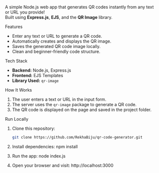 
A simple Node.js web app that generates QR codes instantly from any text or URL you provide!  
Built using **Express.js**, **EJS**, and the **QR Image** library.

Features
- Enter any text or URL to generate a QR code.
- Automatically creates and displays the QR image.
- Saves the generated QR code image locally.
- Clean and beginner-friendly code structure.

 Tech Stack
- **Backend:** Node.js, Express.js  
- **Frontend:** EJS Templates  
- **Library Used:** `qr-image`  

How It Works
1. The user enters a text or URL in the input form.  
2. The server uses the `qr-image` package to generate a QR code.  
3. The QR code is displayed on the page and saved in the project folder.

Run Locally
1. Clone this repository:
   ```bash
   git clone https://github.com/RekhaBiju/qr-code-generator.git
2. Install dependencies:  npm install

3. Run the app:  node index.js

4. Open your browser and visit:  http://localhost:3000


